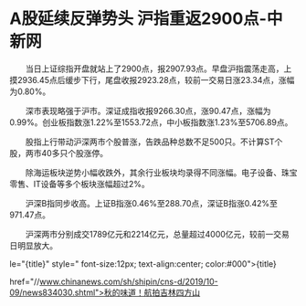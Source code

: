 # A股延续反弹势头 沪指重返2900点-中新网

　　当日上证综指开盘就站上了2900点，报2907.93点。早盘沪指震荡走高，上摸2936.45点后缓步下行，尾盘收报2923.28点，较前一交易日涨23.34点，涨幅为0.80%。

　　深市表现略强于沪市。深证成指收报9266.30点，涨90.47点，涨幅为0.99%。创业板指数涨1.22%至1553.72点，中小板指数涨1.23%至5706.89点。

　　股指上行带动沪深两市个股普涨，告跌品种总数不足500只。不计算ST个股，两市40多只个股涨停。

　　除海运板块逆势小幅收跌外，其余行业板块均录得不同涨幅。电子设备、珠宝零售、IT设备等多个板块涨幅超过2%。

　　沪深B指同步收高。上证B指涨0.46%至288.70点，深证B指涨0.42%至971.47点。

　　沪深两市分别成交1789亿元和2214亿元，总量超过4000亿元，较前一交易日明显放大。

le="{title}" style=" font-size:12px; text-align:center; color:#000">{title}

href="//www.chinanews.com/sh/shipin/cns-d/2019/10-09/news834030.shtml">秋的味道！航拍吉林四方山
